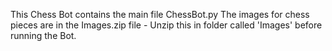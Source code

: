 This Chess Bot contains the main file ChessBot.py 
The images for chess pieces are in the Images.zip file - Unzip this in folder called 'Images' before running the Bot.

